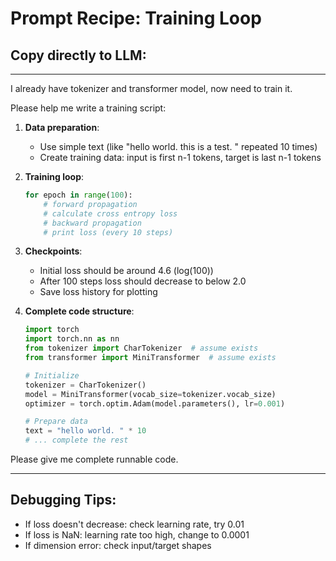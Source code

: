 # Prompt Recipe: Training Loop

## Copy directly to LLM:

---

I already have tokenizer and transformer model, now need to train it.

Please help me write a training script:

1. **Data preparation**:
   - Use simple text (like "hello world. this is a test. " repeated 10 times)
   - Create training data: input is first n-1 tokens, target is last n-1 tokens

2. **Training loop**:
   ```python
   for epoch in range(100):
       # forward propagation
       # calculate cross entropy loss
       # backward propagation
       # print loss (every 10 steps)
   ```

3. **Checkpoints**:
   - Initial loss should be around 4.6 (log(100))
   - After 100 steps loss should decrease to below 2.0
   - Save loss history for plotting

4. **Complete code structure**:
   ```python
   import torch
   import torch.nn as nn
   from tokenizer import CharTokenizer  # assume exists
   from transformer import MiniTransformer  # assume exists
   
   # Initialize
   tokenizer = CharTokenizer()
   model = MiniTransformer(vocab_size=tokenizer.vocab_size)
   optimizer = torch.optim.Adam(model.parameters(), lr=0.001)
   
   # Prepare data
   text = "hello world. " * 10
   # ... complete the rest
   ```

Please give me complete runnable code.

---

## Debugging Tips:
- If loss doesn't decrease: check learning rate, try 0.01
- If loss is NaN: learning rate too high, change to 0.0001
- If dimension error: check input/target shapes